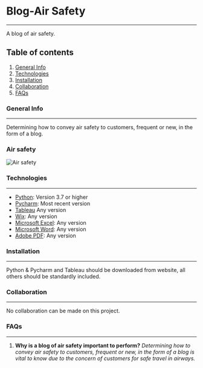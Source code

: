 # Blog-Air Safety
***
A blog of air safety.
## Table of contents
1. [General Info](#general-info)
2. [Technologies](#technologies)
3. [Installation](#installation)
4. [Collaboration](#collaboration)
5. [FAQs](#faqs)
### General Info
***
Determining how to convey air safety to customers, frequent or new, in the form of a blog.
### Air safety
![Air safety](https://media.istockphoto.com/vectors/plane-crash-vector-id502861746?k=6&m=502861746&s=612x612&w=0&h=98XCmSKr_cQeK_pndF_7LhEIa9Im4QPDSNmznRjbbB4=)
### Technologies
***
* [Python](https://www.python.org/): Version 3.7 or higher
* [Pycharm](https://www.jetbrains.com/pycharm/): Most recent version
* [Tableau](https://www.tableau.com/) Any version
* [Wix](https://www.wix.com/): Any version
* [Microsoft Excel](https://www.microsoft.com/en-us/): Any version
* [Microsoft Word](https://www.microsoft.com/en-us/): Any version
* [Adobe PDF](https://acrobat.adobe.com/us/en/acrobat/pdf-reader.html): Any version
### Installation
***
Python & Pycharm and Tableau should be downloaded from website, all others should be standardly included.
### Collaboration
***
No collaboration can be made on this project.
### FAQs
***
1. **Why is a blog of air safety important to perform?**
_Determining how to convey air safety to customers, frequent or new, in the form of a blog is vital to know due to the concern of customers for safe travel in airways._
